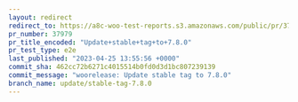```yaml
---
layout: redirect
redirect_to: https://a8c-woo-test-reports.s3.amazonaws.com/public/pr/37979/e2e/index.html
pr_number: 37979
pr_title_encoded: "Update+stable+tag+to+7.8.0"
pr_test_type: e2e
last_published: "2023-04-25 13:55:56 +0000"
commit_sha: 462cc72b6271c4015514b0fd0d3d1bc807239139
commit_message: "woorelease: Update stable tag to 7.8.0"
branch_name: update/stable-tag-7.8.0
---
```

